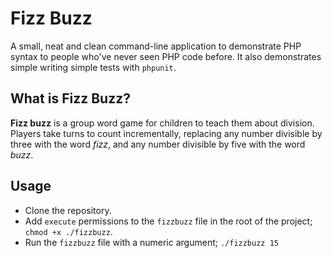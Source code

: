 # Fizz Buzz

A small, neat and clean command-line application to demonstrate PHP syntax to
people who've never seen PHP code before. It also demonstrates simple writing
simple tests with `phpunit`.

## What is Fizz Buzz?

**Fizz buzz** is a group word game for children to teach them about division.
Players take turns to count incrementally, replacing any number divisible by
three with the word *fizz*, and any number divisible by five with the word
*buzz*.

## Usage

* Clone the repository.
* Add `execute` permissions to the `fizzbuzz` file in the root of the project;
  `chmod +x ./fizzbuzz`.
* Run the `fizzbuzz` file with a numeric argument; `./fizzbuzz 15`
